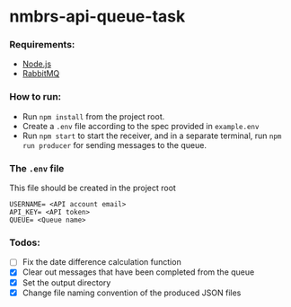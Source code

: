 # nmbrs-api-queue-task

### Requirements:

- [Node.js](https://nodejs.org/en/)
- [RabbitMQ](https://www.rabbitmq.com/)

### How to run: 

- Run `npm install` from the project root.
- Create a `.env` file according to the spec provided in `example.env`
- Run `npm start` to start the receiver, and in a separate terminal, run `npm run producer` for sending messages to the queue.

### The `.env` file

This file should be created in the project root

```env
USERNAME= <API account email>
API_KEY= <API token>
QUEUE= <Queue name>
```

### Todos: 

- [ ] Fix the date difference calculation function
- [x] Clear out messages that have been completed from the queue
- [x] Set the output directory
- [x] Change file naming convention of the produced JSON files